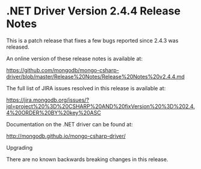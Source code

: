 # .NET Driver Version 2.4.4 Release Notes

This is a patch release that fixes a few bugs reported since 2.4.3 was released.

An online version of these release notes is available at:

https://github.com/mongodb/mongo-csharp-driver/blob/master/Release%20Notes/Release%20Notes%20v2.4.4.md

The full list of JIRA issues resolved in this release is available at:

https://jira.mongodb.org/issues/?jql=project%20%3D%20CSHARP%20AND%20fixVersion%20%3D%202.4.4%20ORDER%20BY%20key%20ASC

Documentation on the .NET driver can be found at:

http://mongodb.github.io/mongo-csharp-driver/

Upgrading

There are no known backwards breaking changes in this release.
